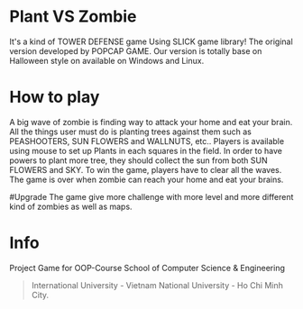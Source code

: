 # Plant VS Zombie
It's a kind of TOWER DEFENSE game Using SLICK game library! The original version developed by POPCAP GAME. Our version is totally base on Halloween style on available on Windows and Linux.

# How to play
  A big wave of zombie is finding way to attack your home and eat your brain. All the things user must do is planting trees against them such as PEASHOOTERS, SUN FLOWERS and WALLNUTS, etc.. Players is available using mouse to set up Plants in each squares in the field. In order to have powers to plant more tree, they should collect the sun from both SUN FLOWERS and SKY. To win the game, players have to clear all the waves. The game is over when zombie can reach your home and eat your brains.

#Upgrade
  The game give more challenge with more level and more different kind of zombies as well as maps.
  

# Info
Project Game for OOP-Course
School of Computer Science & Engineering
> International University - Vietnam National University - Ho Chi Minh City.
